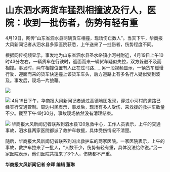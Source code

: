 # 山东泗水两货车猛烈相撞波及行人，医院：收到一批伤者，伤势有轻有重

4月19日，网传“山东省泗水县两辆货车相撞，现场伤亡数人”。当天下午，华商报大风新闻记者从泗水县多家医院获悉，上午送来了一批伤者，伤势程度不同。

根据网传视频显示，事发地为山东省泗水县圣水峪镇小河村附近，4月19日上午10时43分左右，一辆货车在行驶时，迎面而来一辆货车疑似失控，双方躲避不及而相撞。事发时，两车相撞位置有人正在过马路……另一段视频显示，一辆货车缓慢行驶，迎面而来的货车快速撞上该货车车头，后方道路上有多名行人疑似受到波及。事发后，现场一片狼藉。

![](https://inews.gtimg.com/om_bt/Ortojmseq58WF4slbw3XE9fotMLQeK_G1muKC4zqtOtLUAA/1000)

![](https://inews.gtimg.com/om_bt/OvRhFxqP3sWSRqAm0qR9ihJ1vKnpprwRcC-VDSTJDCOYYAA/1000)
4月19日下午，华商报大风新闻记者通过高德地图发现，穿过小河村的道路已经实行交通管制。周边村民表示，事发后，现场有多人受伤，来救援的救护车数量不少。截至下午4时30分，事故现场依然没有清理结束。

![](https://inews.gtimg.com/om_bt/Od4Xi6A5OktqWv_dMUD4PAXF6OezFoRv_mW1yrqQ8Bo_UAA/1000)
华商报大风新闻记者联系到泗水县120急救中心，工作人员表示，上午的交通事故，泗水县两家医院都派了救护车救援，具体受伤情况不清楚。

随后，华商报大风新闻记者联系到派出救护车的两家医院。一家医院表示，上午的事故，救护车拉来了一批人，“人数不少，伤势有轻有重，具体没法给你说。”另一家医院表示，他们医院共拉来了3个人，伤势都不严重。

**华商报大风新闻记者 佘晖 编辑 董琳**

